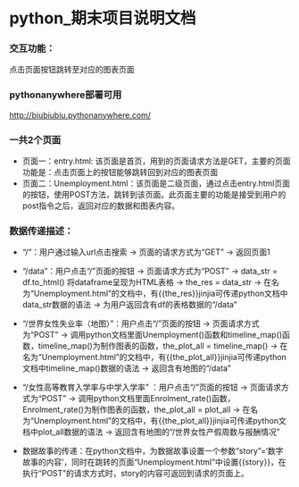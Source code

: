 # python_期末项目说明文档
### 交互功能：  
点击页面按钮跳转至对应的图表页面  
### pythonanywhere部署可用
http://biubiubiu.pythonanywhere.com/  
### 一共2个页面
- 页面一：entry.html: 该页面是首页，用到的页面请求方法是GET，主要的页面功能是：点击页面上的按钮能够跳转回到对应的图表页面  
- 页面二：Unemployment.html：该页面是二级页面，通过点击entry.html页面的按钮，使用POST方法，跳转到该页面。此页面主要的功能是接受到用户的post指令之后，返回对应的数据和图表内容。
### 数据传递描述：
- “/”：用户通过输入url点击搜索 → 页面的请求方式为“GET” → 返回页面1  
- “/data”：用户点击“/”页面的按钮 → 页面请求方式为“POST” → data_str = df.to_html() 将dataframe呈现为HTML表格 → the_res = data_str → 在名为“Unemployment.html”的文档中，有{{the_res}}jinjia可传递python文档中data_str数据的语法 → 为用户返回含有df的表格数据的“/data”  

- “/世界女性失业率（地图）”：用户点击“/”页面的按钮 → 页面请求方式为“POST” → 调用python文档里面Unemployment()函数和timeline_map()函数，timeline_map()为制作图表的函数，the_plot_all = timeline_map()  → 在名为“Unemployment.html”的文档中，有{{the_plot_all}}jinjia可传递python文档中timeline_map()数据的语法 → 返回含有地图的“/data”

- “/女性高等教育入学率与中学入学率” ：用户点击“/”页面的按钮 → 页面请求方式为“POST” → 调用python文档里面Enrolment_rate()函数，Enrolment_rate()为制作图表的函数，the_plot_all = plot_all  → 在名为“Unemployment.html”的文档中，有{{the_plot_all}}jinjia可传递python文档中plot_all数据的语法 → 返回含有地图的“/世界女性产假周数与报酬情况”

- 数据故事的传递：在python文档中，为数据故事设置一个参数“story”=‘数字故事的内容’，同时在跳转的页面“Unemployment.html”中设置{{story}}，在执行“POST”的请求方式时，story的内容可返回到请求的页面上。
